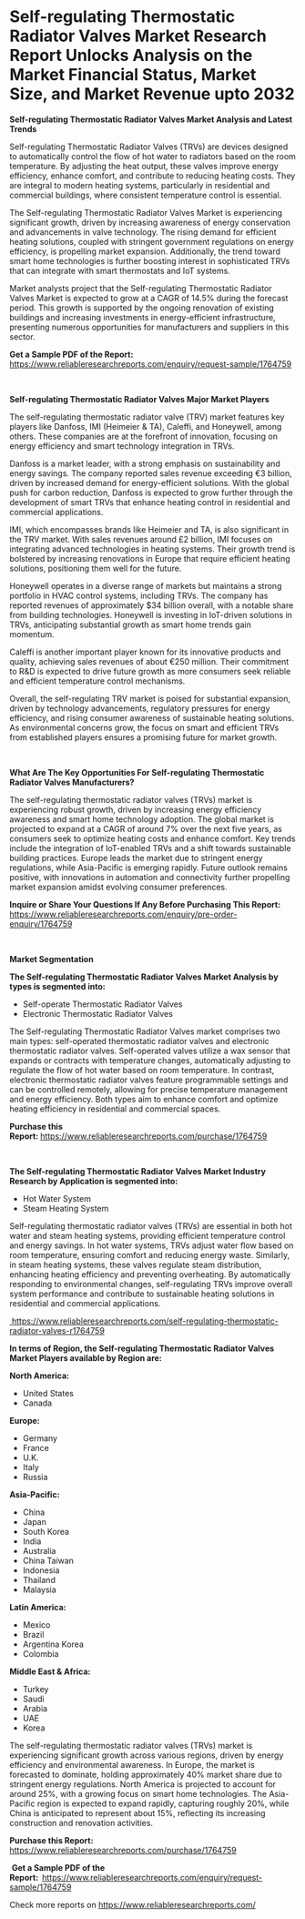 <p><h1>Self-regulating Thermostatic Radiator Valves Market Research Report Unlocks Analysis on the Market Financial Status, Market Size, and Market Revenue upto 2032</h1></p><p><strong>Self-regulating Thermostatic Radiator Valves Market Analysis and Latest Trends</strong></p>
<p><p>Self-regulating Thermostatic Radiator Valves (TRVs) are devices designed to automatically control the flow of hot water to radiators based on the room temperature. By adjusting the heat output, these valves improve energy efficiency, enhance comfort, and contribute to reducing heating costs. They are integral to modern heating systems, particularly in residential and commercial buildings, where consistent temperature control is essential.</p><p>The Self-regulating Thermostatic Radiator Valves Market is experiencing significant growth, driven by increasing awareness of energy conservation and advancements in valve technology. The rising demand for efficient heating solutions, coupled with stringent government regulations on energy efficiency, is propelling market expansion. Additionally, the trend toward smart home technologies is further boosting interest in sophisticated TRVs that can integrate with smart thermostats and IoT systems.</p><p>Market analysts project that the Self-regulating Thermostatic Radiator Valves Market is expected to grow at a CAGR of 14.5% during the forecast period. This growth is supported by the ongoing renovation of existing buildings and increasing investments in energy-efficient infrastructure, presenting numerous opportunities for manufacturers and suppliers in this sector.</p></p>
<p><strong>Get a Sample PDF of the Report:&nbsp;</strong> <a href="https://www.reliableresearchreports.com/enquiry/request-sample/1764759?utm_campaign=2252&utm_medium=2&utm_source=Github&utm_content=ia&utm_term=27022025&utm_id=self-regulating-thermostatic-radiator-valves">https://www.reliableresearchreports.com/enquiry/request-sample/1764759</a></p>
<p>&nbsp;</p>
<p><strong>Self-regulating Thermostatic Radiator Valves Major Market Players</strong></p>
<p><p>The self-regulating thermostatic radiator valve (TRV) market features key players like Danfoss, IMI (Heimeier & TA), Caleffi, and Honeywell, among others. These companies are at the forefront of innovation, focusing on energy efficiency and smart technology integration in TRVs.</p><p>Danfoss is a market leader, with a strong emphasis on sustainability and energy savings. The company reported sales revenue exceeding €3 billion, driven by increased demand for energy-efficient solutions. With the global push for carbon reduction, Danfoss is expected to grow further through the development of smart TRVs that enhance heating control in residential and commercial applications.</p><p>IMI, which encompasses brands like Heimeier and TA, is also significant in the TRV market. With sales revenues around £2 billion, IMI focuses on integrating advanced technologies in heating systems. Their growth trend is bolstered by increasing renovations in Europe that require efficient heating solutions, positioning them well for the future.</p><p>Honeywell operates in a diverse range of markets but maintains a strong portfolio in HVAC control systems, including TRVs. The company has reported revenues of approximately $34 billion overall, with a notable share from building technologies. Honeywell is investing in IoT-driven solutions in TRVs, anticipating substantial growth as smart home trends gain momentum.</p><p>Caleffi is another important player known for its innovative products and quality, achieving sales revenues of about €250 million. Their commitment to R&D is expected to drive future growth as more consumers seek reliable and efficient temperature control mechanisms.</p><p>Overall, the self-regulating TRV market is poised for substantial expansion, driven by technology advancements, regulatory pressures for energy efficiency, and rising consumer awareness of sustainable heating solutions. As environmental concerns grow, the focus on smart and efficient TRVs from established players ensures a promising future for market growth.</p></p>
<p>&nbsp;</p>
<p><strong>What Are The Key Opportunities For Self-regulating Thermostatic Radiator Valves Manufacturers?</strong></p>
<p><p>The self-regulating thermostatic radiator valves (TRVs) market is experiencing robust growth, driven by increasing energy efficiency awareness and smart home technology adoption. The global market is projected to expand at a CAGR of around 7% over the next five years, as consumers seek to optimize heating costs and enhance comfort. Key trends include the integration of IoT-enabled TRVs and a shift towards sustainable building practices. Europe leads the market due to stringent energy regulations, while Asia-Pacific is emerging rapidly. Future outlook remains positive, with innovations in automation and connectivity further propelling market expansion amidst evolving consumer preferences.</p></p>
<p><strong>Inquire or Share Your Questions If Any Before Purchasing This Report:</strong> <a href="https://www.reliableresearchreports.com/enquiry/pre-order-enquiry/1764759?utm_campaign=2252&utm_medium=2&utm_source=Github&utm_content=ia&utm_term=27022025&utm_id=self-regulating-thermostatic-radiator-valves">https://www.reliableresearchreports.com/enquiry/pre-order-enquiry/1764759</a></p>
<p>&nbsp;</p>
<p><strong>Market Segmentation</strong></p>
<p><strong>The Self-regulating Thermostatic Radiator Valves Market Analysis by types is segmented into:</strong></p>
<p><ul><li>Self-operate Thermostatic Radiator Valves</li><li>Electronic Thermostatic Radiator Valves</li></ul></p>
<p><p>The Self-regulating Thermostatic Radiator Valves market comprises two main types: self-operated thermostatic radiator valves and electronic thermostatic radiator valves. Self-operated valves utilize a wax sensor that expands or contracts with temperature changes, automatically adjusting to regulate the flow of hot water based on room temperature. In contrast, electronic thermostatic radiator valves feature programmable settings and can be controlled remotely, allowing for precise temperature management and energy efficiency. Both types aim to enhance comfort and optimize heating efficiency in residential and commercial spaces.</p></p>
<p><strong>Purchase this Report:&nbsp;</strong><a href="https://www.reliableresearchreports.com/purchase/1764759?utm_campaign=2252&utm_medium=2&utm_source=Github&utm_content=ia&utm_term=27022025&utm_id=self-regulating-thermostatic-radiator-valves">https://www.reliableresearchreports.com/purchase/1764759</a></p>
<p>&nbsp;</p>
<p><strong>The Self-regulating Thermostatic Radiator Valves Market Industry Research by Application is segmented into:</strong></p>
<p><ul><li>Hot Water System</li><li>Steam Heating System</li></ul></p>
<p><p>Self-regulating thermostatic radiator valves (TRVs) are essential in both hot water and steam heating systems, providing efficient temperature control and energy savings. In hot water systems, TRVs adjust water flow based on room temperature, ensuring comfort and reducing energy waste. Similarly, in steam heating systems, these valves regulate steam distribution, enhancing heating efficiency and preventing overheating. By automatically responding to environmental changes, self-regulating TRVs improve overall system performance and contribute to sustainable heating solutions in residential and commercial applications.</p></p>
<p><a href="https://www.reliableresearchreports.com/self-regulating-thermostatic-radiator-valves-r1764759?utm_campaign=2252&utm_medium=2&utm_source=Github&utm_content=ia&utm_term=27022025&utm_id=self-regulating-thermostatic-radiator-valves">&nbsp;https://www.reliableresearchreports.com/self-regulating-thermostatic-radiator-valves-r1764759</a></p>
<p><strong>In terms of Region, the Self-regulating Thermostatic Radiator Valves Market Players available by Region are:</strong></p>
<p>
    <p> <strong> North America: </strong>
        <ul>
            <li>United States</li>
            <li>Canada</li>
        </ul>
        </p> 
    <p> <strong> Europe: </strong>
        <ul>
            <li>Germany</li>
            <li>France</li>
            <li>U.K.</li>
            <li>Italy</li>
            <li>Russia</li>
        </ul>
        </p> 
    <p> <strong> Asia-Pacific: </strong>
        <ul>
            <li>China</li>
            <li>Japan</li>
            <li>South Korea</li>
            <li>India</li>
            <li>Australia</li>
            <li>China Taiwan</li>
            <li>Indonesia</li>
            <li>Thailand</li>
            <li>Malaysia</li>
        </ul>
        </p> 
    <p> <strong> Latin America: </strong>
        <ul>
            <li>Mexico</li>
            <li>Brazil</li>
            <li>Argentina Korea</li>
            <li>Colombia</li>
        </ul>
        </p> 
    <p> <strong> Middle East & Africa: </strong>
        <ul>
            <li>Turkey</li>
            <li>Saudi</li>
            <li>Arabia</li>
            <li>UAE</li>
            <li>Korea</li>
        </ul>
    </p>
    </p>
<p><p>The self-regulating thermostatic radiator valves (TRVs) market is experiencing significant growth across various regions, driven by energy efficiency and environmental awareness. In Europe, the market is forecasted to dominate, holding approximately 40% market share due to stringent energy regulations. North America is projected to account for around 25%, with a growing focus on smart home technologies. The Asia-Pacific region is expected to expand rapidly, capturing roughly 20%, while China is anticipated to represent about 15%, reflecting its increasing construction and renovation activities.</p></p>
<p><strong>Purchase this Report: </strong><a href="https://www.reliableresearchreports.com/purchase/1764759?utm_campaign=2252&utm_medium=2&utm_source=Github&utm_content=ia&utm_term=27022025&utm_id=self-regulating-thermostatic-radiator-valves">https://www.reliableresearchreports.com/purchase/1764759</a></p>
<p>&nbsp;<strong>Get a Sample PDF of the Report:&nbsp;&nbsp;</strong><a href="https://www.reliableresearchreports.com/enquiry/request-sample/1764759?utm_campaign=2252&utm_medium=2&utm_source=Github&utm_content=ia&utm_term=27022025&utm_id=self-regulating-thermostatic-radiator-valves">https://www.reliableresearchreports.com/enquiry/request-sample/1764759</a></p>
<p><strong></strong></p>
<p>Check more reports on <a href="https://www.reliableresearchreports.com/?utm_campaign=2252&utm_medium=2&utm_source=Github&utm_content=ia&utm_term=27022025&utm_id=self-regulating-thermostatic-radiator-valves">https://www.reliableresearchreports.com/</a></p>